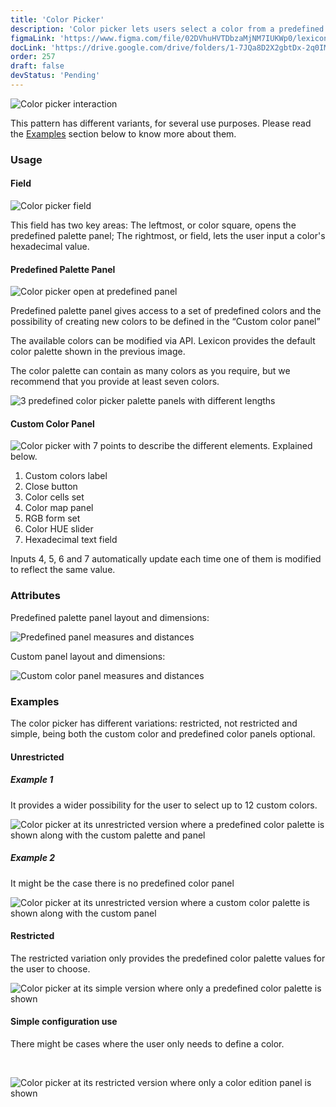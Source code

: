 ```yaml
---
title: 'Color Picker'
description: 'Color picker lets users select a color from a predefined palette, specify a color via its hexadecimal value, sample a color, and explore color values to create a custom color variation.'
figmaLink: 'https://www.figma.com/file/02DVhuHVTDbzaMjNM7IUKWp0/lexicon?node-id=6053%3A46820'
docLink: 'https://drive.google.com/drive/folders/1-7JQa8D2X2gbtDx-2q0IMWwwV73wSeTE?usp=sharing'
order: 257
draft: false
devStatus: 'Pending'
---
```


![Color picker interaction](/images/lexicon/Picker-color-custom-panel-animation.gif)

This pattern has different variants, for several use purposes. Please read the [Examples](#examples) section below to know more about them.

### Usage

#### Field

![Color picker field](/images/lexicon/Picker-color-field.jpg)

This field has two key areas: The leftmost, or color square, opens the
predefined palette panel; The rightmost, or field, lets the user input a color's
hexadecimal value.

#### Predefined Palette Panel

![Color picker open at predefined panel](/images/lexicon/Picker-color-panel-predefined.jpg)

Predefined palette panel gives access to a set of predefined colors and the possibility of creating new colors to be defined in the “Custom color panel”

The available colors can be modified via API. Lexicon provides the default color palette shown in the previous image.

The color palette can contain as many colors as you require, but we recommend that you provide at least seven colors.

![3 predefined color picker palette panels with different lengths](/images/lexicon/Picker-color-predefined-colors.jpg)

#### Custom Color Panel

![Color picker with 7 points to describe the different elements. Explained below.](/images/lexicon/Picker-color-panel-custom-desc.jpg)

1. Custom colors label
2. Close button
3. Color cells set
4. Color map panel
5. RGB form set
6. Color HUE slider
7. Hexadecimal text field

Inputs 4, 5, 6 and 7 automatically update each time one of them is modified to reflect the same value.

### Attributes

Predefined palette panel layout and dimensions:

![Predefined panel measures and distances](/images/lexicon/Picker-color-panel-normal-measures.jpg)


Custom panel layout and dimensions:

![Custom color panel measures and distances](/images/lexicon/Picker-color-panel-custom-measures.jpg)



### Examples

The color picker has different variations: restricted, not restricted and simple, being both the custom color and predefined color panels optional.

#### Unrestricted

##### Example 1

It provides a wider possibility for the user to select up to 12 custom colors.
<br/>

![Color picker at its unrestricted version where a predefined color palette is shown along with the custom palette and panel](/images/lexicon/Picker-color-not-restricted.jpg)

##### Example 2

It might be the case there is no predefined color panel
<br/>

![Color picker at its unrestricted version where a custom color palette is shown along with the custom panel](/images/lexicon/Picker-color-not-restricted-02.jpg)

#### Restricted

The restricted variation only provides the predefined color palette values for the user to choose.
<br/>

![Color picker at its simple version where only a predefined color palette is shown](/images/lexicon/Picker-color-restricted.jpg)

#### Simple configuration use

There might be cases where the user only needs to define a color.

<br/>

![Color picker at its restricted version where only a color edition panel is shown](/images/lexicon/Picker-color-simple.jpg)

